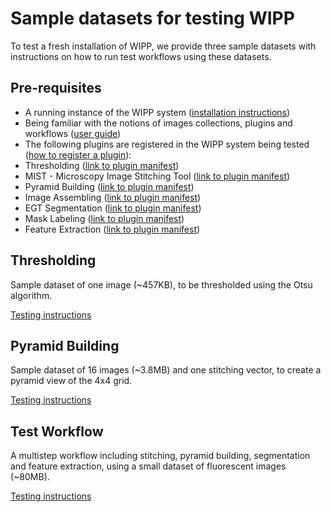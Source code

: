 # Sample datasets for testing WIPP

To test a fresh installation of WIPP, we provide three sample datasets with instructions on how to run test workflows using these datasets.

## Pre-requisites
- A running instance of the WIPP system ([installation instructions](../deployment/wipp-complete-single-node/README.md))
- Being familiar with the notions of images collections, plugins and workflows ([user guide](../user-guide/README.md))
- The following plugins are registered in the WIPP system being tested ([how to register a plugin](../user-guide/plugins/README.md)):
 - Thresholding ([link to plugin manifest](https://github.com/usnistgov/WIPP-thresholding-plugin/blob/master/plugin.json))
 - MIST - Microscopy Image Stitching Tool ([link to plugin manifest](https://github.com/usnistgov/MIST/blob/master/wipp-plugin.json))
 - Pyramid Building ([link to plugin manifest](https://github.com/usnistgov/WIPP-pyramid-plugin/blob/master/wipp-pyramid-plugin.json))
 - Image Assembling ([link to plugin manifest](https://github.com/usnistgov/WIPP-image-assembling-plugin/blob/master/wipp-image-assembling-plugin.json))
 - EGT Segmentation ([link to plugin manifest](https://github.com/usnistgov/WIPP-EGT-plugin/blob/master/wipp-egt-plugin.json))
 - Mask Labeling ([link to plugin manifest](https://github.com/usnistgov/WIPP-mask-labeling-plugin/blob/master/wipp-mask-labeling-plugin.json))
 - Feature Extraction ([link to plugin manifest](https://github.com/usnistgov/WIPP/blob/master/plugins/wipp-feature2djava-plugin.json))

## Thresholding

Sample dataset of one image (~457KB), to be thresholded using the Otsu algorithm.

[Testing instructions](Thresholding/README.md)

## Pyramid Building

Sample dataset of 16 images (~3.8MB) and one stitching vector, to create a pyramid view of the 4x4 grid.

[Testing instructions](PyramidBuilding/README.md)

## Test Workflow

A multistep workflow including stitching, pyramid building, segmentation and feature extraction, using a small dataset of fluorescent images (~80MB).

[Testing instructions](Test-Workflow/README.md)
